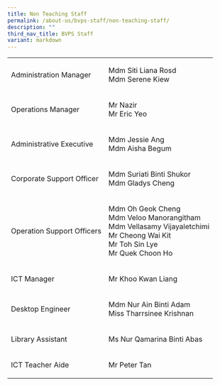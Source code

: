 ```yaml
---
title: Non Teaching Staff
permalink: /about-us/bvps-staff/non-teaching-staff/
description: ""
third_nav_title: BVPS Staff
variant: markdown
---
```

<table style="minWidth: 50px">
<colgroup>
<col>
<col>
</colgroup>
<tbody>
<tr>
<td rowspan="1" colspan="1">
<p>Administration Manager</p>
</td>
<td rowspan="1" colspan="1">
<p>Mdm Siti Liana Rosd
<br>Mdm Serene Kiew</p>
</td>
</tr>
<tr>
<td rowspan="1" colspan="1">
<p>Operations Manager</p>
</td>
<td rowspan="1" colspan="1">
<p>Mr Nazir
<br>Mr Eric Yeo</p>
</td>
</tr>
<tr>
<td rowspan="1" colspan="1">
<p>Administrative Executive</p>
</td>
<td rowspan="1" colspan="1">
<p>Mdm Jessie Ang
<br>Mdm Aisha Begum</p>
</td>
</tr>
<tr>
<td rowspan="1" colspan="1">
<p>Corporate Support Officer</p>
</td>
<td rowspan="1" colspan="1">
<p>Mdm Suriati Binti Shukor
<br>Mdm Gladys Cheng</p>
</td>
</tr>
<tr>
<td rowspan="1" colspan="1">
<p>Operation Support Officers</p>
</td>
<td rowspan="1" colspan="1">
<p>Mdm Oh Geok Cheng
<br>Mdm Veloo Manorangitham
<br>Mdm Vellasamy Vijayaletchimi
<br>Mr Cheong Wai Kit
<br>Mr Toh Sin Lye
	<br>Mr Quek Choon Ho</p>
</td>
</tr>
<tr>
<td rowspan="1" colspan="1">
<p>ICT Manager</p>
</td>
<td rowspan="1" colspan="1">
<p>Mr Khoo Kwan Liang</p>
</td>
</tr>
<tr>
<td rowspan="1" colspan="1">
<p>Desktop Engineer</p>
</td>
<td rowspan="1" colspan="1">
<p>Mdm Nur Ain Binti Adam
<br>Miss Tharrsinee Krishnan</p>
</td>
</tr>
<tr>
<td rowspan="1" colspan="1">
<p>Library Assistant</p>
</td>
<td rowspan="1" colspan="1">
<p>Ms Nur Qamarina Binti Abas </p>
</td>
</tr>
<tr>
<td rowspan="1" colspan="1">
<p>ICT Teacher Aide</p>
</td>
<td rowspan="1" colspan="1">
<p>Mr Peter Tan</p>
</td>
</tr>
</tbody>
</table>
<p></p>